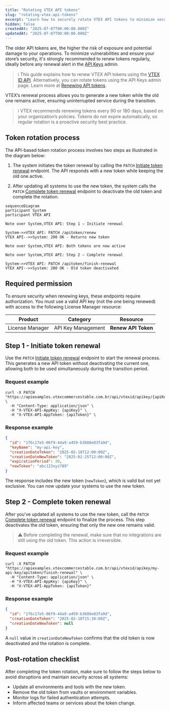 ```yaml
---
title: "Rotating VTEX API tokens"
slug: "rotating-vtex-api-tokens"
excerpt: "Learn how to securely rotate VTEX API tokens to minimize security risks and ensure uninterrupted service."
hidden: false
createdAt: "2025-07-07T00:00:00.000Z"
updatedAt: "2025-07-07T00:00:00.000Z"
---
```


The older API tokens are, the higher the risk of exposure and potential damage to your operations. To minimize vulnerabilities and ensure your store’s security, it's strongly recommended to renew tokens regularly, ideally before any renewal alert in the [API Keys](https://help.vtex.com/tutorial/api-keys--4bFEmcHXgpNksoePchZyy6) admin.

>ℹ️ This guide explains how to renew VTEX API tokens using the [VTEX ID API](https://developers.vtex.com/docs/api-reference/vtex-id-api). Alternatively, you can rotate tokens using the API Keys admin page. Learn more at [Renewing API tokens](https://help.vtex.com/en/tutorial/renewing-api-tokens--7r4AzptYjXErGHadg9LnJ3).

VTEX’s renewal process allows you to generate a new token while the old one remains active, ensuring uninterrupted service during the transition.

>ℹ️ VTEX recommends renewing tokens every 90 or 180 days, based on your organization’s policies. Tokens do not expire automatically, so regular rotation is a proactive security best practice.

## Token rotation process

The API-based token rotation process involves two steps as illustrated in the diagram below:

1. The system initiates the token renewal by calling the `PATCH` [Initiate token renewal](https://developers.vtex.com/docs/api-reference/vtex-id-api#patch-/api/vtexid/apikey/-apiKey-/apitoken/renew) endpoint. The API responds with a new token while keeping the old one active.

2. After updating all systems to use the new token, the system calls the `PATCH` [Complete token renewal](https://developers.vtex.com/docs/api-reference/vtex-id-api#patch-/api/vtexid/apikey/-apiKey-/apitoken/finish-renewal) endpoint to deactivate the old token and complete the rotation.

```mermaid
sequenceDiagram
participant System
participant VTEX API

Note over System,VTEX API: Step 1 – Initiate renewal

System->>VTEX API: PATCH /apitoken/renew
VTEX API-->>System: 200 OK - Returns new token

Note over System,VTEX API: Both tokens are now active

Note over System,VTEX API: Step 2 – Complete renewal

System->>VTEX API: PATCH /apitoken/finish-renewal
VTEX API-->>System: 200 OK - Old token deactivated
```

## Required permission

To ensure security when renewing keys, these endpoints require authorization. You must use a valid API key (not the one being renewed) with access to the following License Manager resource:

| Product | Category | Resource |
| ----- | ----- | ----- |
| License Manager | API Key Management | **Renew API Token** |

## Step 1 - Initiate token renewal

Use the `PATCH` [Initiate token renewal](https://developers.vtex.com/docs/api-reference/vtex-id-api#patch-/api/vtexid/apikey/-apiKey-/apitoken/renew) endpoint to start the renewal process. This generates a new API token without deactivating the current one, allowing both to be used simultaneously during the transition period.

### Request example

```shell
curl -X PATCH "https://apiexamples.vtexcommercestable.com.br/api/vtexid/apikey/{apiKey}/apitoken/renew" \
  -H "Content-Type: application/json" \
  -H "X-VTEX-API-AppKey: {apiKey}" \
  -H "X-VTEX-API-AppToken: {apiToken}" \
```

### Response example

```json
{
  "id": "1f6c17e5-06f9-44a9-a459-b3686e03fa9d",
  "keyName": "my-api-key",
  "creationDateToken": "2025-02-18T12:00:00Z",
  "creationDateNewToken": "2025-02-25T12:00:00Z",
  "expirationPeriod": 30,
  "newToken": "abc123xyz789"
}
```

The response includes the new token (`newToken`), which is valid but not yet exclusive. You can now update your systems to use the new token.

## Step 2 - Complete token renewal

After you’ve updated all systems to use the new token, call the `PATCH` [Complete token renewal](https://developers.vtex.com/docs/api-reference/vtex-id-api#patch-/api/vtexid/apikey/-apiKey-/apitoken/finish-renewal) endpoint to finalize the process. This step deactivates the old token, ensuring that only the new one remains valid.

>⚠️ Before completing the renewal, make sure that no integrations are still using the old token. This action is irreversible.

### Request example

```shell
curl -X PATCH "https://apiexamples.vtexcommercestable.com.br/api/vtexid/apikey/my-api-key/apitoken/finish-renewal" \
  -H "Content-Type: application/json" \
  -H "X-VTEX-API-AppKey: {apiKey}" \
  -H "X-VTEX-API-AppToken: {apiToken}"
```

### Response example

```json
{
  "id": "1f6c17e5-06f9-44a9-a459-b3686e03fa9d",
  "creationDateToken": "2025-02-18T15:30:00Z",
  "creationDateNewToken": null
}
```

A `null` value in `creationDateNewToken` confirms that the old token is now deactivated and the rotation is complete.

## Post-rotation checklist

After completing the token rotation, make sure to follow the steps below to avoid disruptions and maintain security across all systems:

* Update all environments and tools with the new token.
* Remove the old token from vaults or environment variables.
* Monitor logs for failed authentication attempts.
* Inform affected teams or services about the token change.
